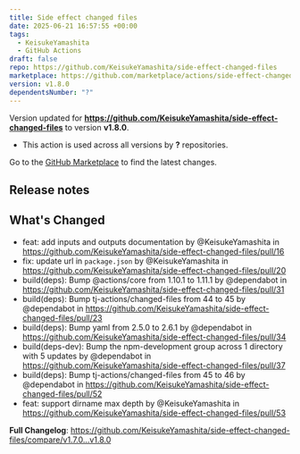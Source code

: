 ```yaml
---
title: Side effect changed files
date: 2025-06-21 16:57:55 +00:00
tags:
  - KeisukeYamashita
  - GitHub Actions
draft: false
repo: https://github.com/KeisukeYamashita/side-effect-changed-files
marketplace: https://github.com/marketplace/actions/side-effect-changed-files
version: v1.8.0
dependentsNumber: "?"
---
```



Version updated for **https://github.com/KeisukeYamashita/side-effect-changed-files** to version **v1.8.0**.
- This action is used across all versions by **?** repositories.

Go to the [GitHub Marketplace](https://github.com/marketplace/actions/side-effect-changed-files) to find the latest changes.

## Release notes

## What's Changed
* feat: add inputs and outputs documentation by @KeisukeYamashita in https://github.com/KeisukeYamashita/side-effect-changed-files/pull/16
* fix: update url in `package.json` by @KeisukeYamashita in https://github.com/KeisukeYamashita/side-effect-changed-files/pull/20
* build(deps): Bump @actions/core from 1.10.1 to 1.11.1 by @dependabot in https://github.com/KeisukeYamashita/side-effect-changed-files/pull/31
* build(deps): Bump tj-actions/changed-files from 44 to 45 by @dependabot in https://github.com/KeisukeYamashita/side-effect-changed-files/pull/23
* build(deps): Bump yaml from 2.5.0 to 2.6.1 by @dependabot in https://github.com/KeisukeYamashita/side-effect-changed-files/pull/34
* build(deps-dev): Bump the npm-development group across 1 directory with 5 updates by @dependabot in https://github.com/KeisukeYamashita/side-effect-changed-files/pull/37
* build(deps): Bump tj-actions/changed-files from 45 to 46 by @dependabot in https://github.com/KeisukeYamashita/side-effect-changed-files/pull/52
* feat: support dirname max depth by @KeisukeYamashita in https://github.com/KeisukeYamashita/side-effect-changed-files/pull/53


**Full Changelog**: https://github.com/KeisukeYamashita/side-effect-changed-files/compare/v1.7.0...v1.8.0
